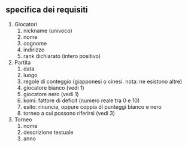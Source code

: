 ## specifica dei requisiti
1) Giocatori
	1) nickname (univoco)
	2) nome
	3) cognome
	4) indirizzo
	5) rank dichiarato (intero positivo)
2) Partita
	1) data
	2) luogo
	3) regole di conteggio (giapponesi o cinesi. nota: ne esistono altre)
	4) giocatore bianco (vedi 1)
	5) giocatore nero (vedi 1)
	6) komi: fattore di deficit (numero reale tra 0 e 10)
	7) esito: rinuncia, oppure coppia di punteggi bianco e nero
	8) torneo a cui possono riferirsi (vedi 3)
3) Torneo
	1) nome
	2) descrizione testuale
	3) anno